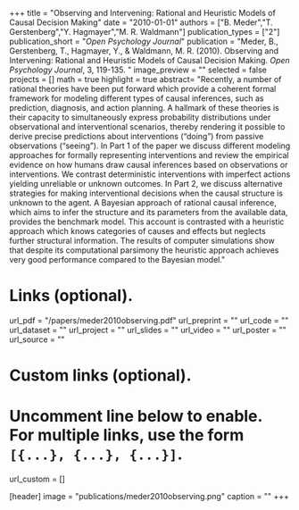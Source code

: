 +++
title = "Observing and Intervening: Rational and Heuristic Models of Causal Decision Making"
date = "2010-01-01"
authors = ["B. Meder","T. Gerstenberg","Y. Hagmayer","M. R. Waldmann"]
publication_types = ["2"]
publication_short = "_Open Psychology Journal_"
publication = "Meder, B., Gerstenberg, T., Hagmayer, Y., & Waldmann, M. R. (2010). Observing and Intervening: Rational and Heuristic Models of Causal Decision Making. _Open Psychology Journal_, 3, 119-135. "
image_preview = ""
selected = false
projects = []
math = true
highlight = true
abstract= "Recently, a number of rational theories have been put forward which provide a coherent formal framework for modeling different types of causal inferences, such as prediction, diagnosis, and action planning. A hallmark of these theories is their capacity to simultaneously express probability distributions under observational and interventional scenarios, thereby rendering it possible to derive precise predictions about interventions (“doing”) from passive observations (“seeing”). In Part 1 of the paper we discuss different modeling approaches for formally representing interventions and review the empirical evidence on how humans draw causal inferences based on observations or interventions. We contrast deterministic interventions with imperfect actions yielding unreliable or unknown outcomes. In Part 2, we discuss alternative strategies for making interventional decisions when the causal structure is unknown to the agent. A Bayesian approach of rational causal inference, which aims to infer the structure and its parameters from the available data, provides the benchmark model. This account is contrasted with a heuristic approach which knows categories of causes and effects but neglects further structural information. The results of computer simulations show that despite its computational parsimony the heuristic approach achieves very good performance compared to the Bayesian model."

# Links (optional).
url_pdf = "/papers/meder2010observing.pdf"
url_preprint = ""
url_code = ""
url_dataset = ""
url_project = ""
url_slides = ""
url_video = ""
url_poster = ""
url_source = ""

# Custom links (optional).
#   Uncomment line below to enable. For multiple links, use the form `[{...}, {...}, {...}]`.
url_custom = []

[header]
image = "publications/meder2010observing.png"
caption = ""
+++



